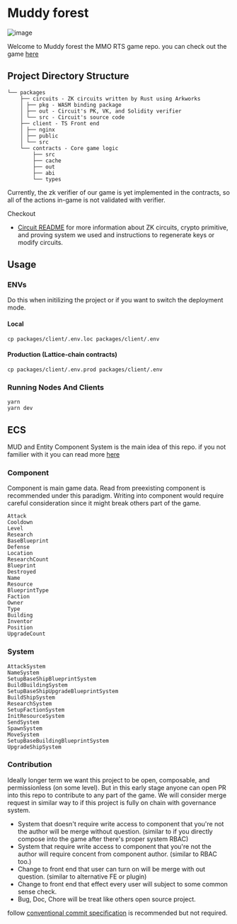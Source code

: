 # Muddy forest

![image](https://user-images.githubusercontent.com/11013287/216083359-0c5f49f3-0291-4417-b95d-21ea5e7c7906.png)

Welcome to Muddy forest the MMO RTS game repo. you can check out the game [here](https://muddyforest.tetrationlab.com/)

## Project Directory Structure

```
└── packages
    ├── circuits - ZK circuits written by Rust using Arkworks
    │ ├── pkg - WASM binding package
    │ ├── out - Circuit's PK, VK, and Solidity verifier
    │ └── src - Circuit's source code
    ├── client - TS Front end
    │ ├── nginx
    │ ├── public
    │ └── src
    └── contracts - Core game logic
        ├── src
        ├── cache
        ├── out
        ├── abi
        └── types
```

Currently, the zk verifier of our game is yet implemented in the contracts, so all of the actions in-game is not validated with verifier.

Checkout

- [Circuit README](/packages/circuits/README.md) for more information about ZK circuits, crypto primitive, and proving system we used and instructions to regenerate keys or modify circuits.

## Usage

### ENVs

Do this when initilizing the project or if you want to switch the deployment mode.

#### Local

```
cp packages/client/.env.loc packages/client/.env
```

#### Production (Lattice-chain contracts)

```
cp packages/client/.env.prod packages/client/.env
```

### Running Nodes And Clients

```
yarn
yarn dev
```

## ECS

MUD and Entity Component System is the main idea of this repo. if you not familier with it you can read more [here](https://mud.dev/)

### Component

Component is main game data. Read from preexisting component is recommended under this paradigm. Writing into component would require careful consideration since it might break others part of the game.

```
Attack
Cooldown
Level
Research
BaseBlueprint
Defense
Location
ResearchCount
Blueprint
Destroyed
Name
Resource
BlueprintType
Faction
Owner
Type
Building
Inventor
Position
UpgradeCount
```

### System

```
AttackSystem
NameSystem
SetupBaseShipBlueprintSystem
BuildBuildingSystem
SetupBaseShipUpgradeBlueprintSystem
BuildShipSystem
ResearchSystem
SetupFactionSystem
InitResourceSystem
SendSystem
SpawnSystem
MoveSystem
SetupBaseBuildingBlueprintSystem
UpgradeShipSystem
```

### Contribution

Ideally longer term we want this project to be open, composable, and permissionless (on some level). But in this early stage anyone can open PR into this repo to contribute to any part of the game. We will consider merge request in similar way to if this project is fully on chain with governance system.

- System that doesn't require write access to component that you're not the author will be merge without question. (similar to if you directly compose into the game after there's proper system RBAC)
- System that require write access to component that you're not the author will require concent from component author. (similar to RBAC too.)
- Change to front end that user can turn on will be merge with out question. (similar to alternative FE or plugin)
- Change to front end that effect every user will subject to some common sense check.
- Bug, Doc, Chore will be treat like others open source project.

follow [conventional commit specification](https://www.conventionalcommits.org/en/v1.0.0/) is recommended but not required.
